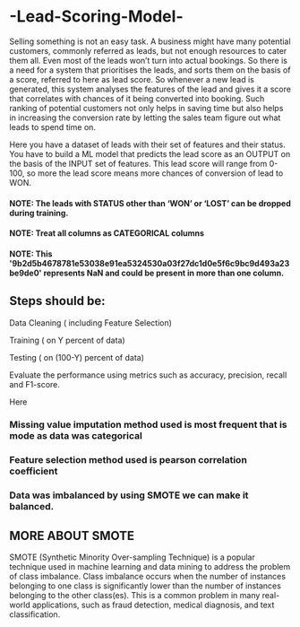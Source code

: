 # -Lead-Scoring-Model-

Selling something is not an easy task. A business might have many potential customers, commonly referred as leads, but not enough resources to cater them all. Even most of the leads won’t turn into actual bookings. So there is a need for a system that prioritises the leads, and sorts them on the basis of a score, referred to here as lead score. So whenever a new lead is generated, this system analyses the features of the lead and gives it a score that correlates with chances of it being converted into booking. Such ranking of potential customers not only helps in saving time but also helps in increasing the conversion rate by letting the sales team figure out what leads to spend time on.

Here you have a dataset of leads with their set of features and their status. You have to build a ML model that predicts the lead score as an OUTPUT on the basis of the INPUT set of features. This lead score will range from 0-100, so more the lead score means more chances of conversion of lead to WON.

#### NOTE: The leads with STATUS other than ‘WON’ or ‘LOST’ can be dropped during training.
#### NOTE: Treat all columns as CATEGORICAL columns
#### NOTE: This '9b2d5b4678781e53038e91ea5324530a03f27dc1d0e5f6c9bc9d493a23be9de0' represents NaN and could be present in more than one column.

## Steps should be:

Data Cleaning ( including Feature Selection)

Training ( on Y percent of data)

Testing ( on (100-Y) percent of data)

Evaluate the performance using metrics such as accuracy, precision, recall and F1-score.

Here 

### Missing value imputation method used is most frequent that is mode as data was categorical

### Feature selection method used is pearson correlation coefficient

### Data was imbalanced by using SMOTE we can make it balanced.

## MORE ABOUT SMOTE

SMOTE (Synthetic Minority Over-sampling Technique) is a popular technique used in machine learning and data mining to address the problem of class imbalance. Class imbalance occurs when the number of instances belonging to one class is significantly lower than the number of instances belonging to the other class(es). This is a common problem in many real-world applications, such as fraud detection, medical diagnosis, and text classification.
